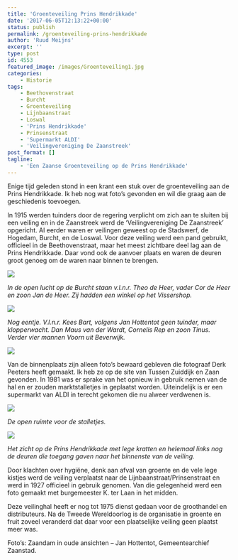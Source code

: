 ```yaml
---
title: 'Groenteveiling Prins Hendrikkade'
date: '2017-06-05T12:13:22+00:00'
status: publish
permalink: /groenteveiling-prins-hendrikkade
author: 'Ruud Meijns'
excerpt: ''
type: post
id: 4553
featured_image: /images/Groenteveiling1.jpg
categories:
    - Historie
tags:
    - Beethovenstraat
    - Burcht
    - Groenteveiling
    - Lijnbaanstraat
    - Loswal
    - 'Prins Hendrikkade'
    - Prinsenstraat
    - 'Supermarkt ALDI'
    - 'Veilingvereniging De Zaanstreek'
post_format: []
tagline:
    - 'Een Zaanse Groenteveiling op de Prins Hendrikkade'
---
```

Enige tijd geleden stond in een krant een stuk over de groenteveiling aan de Prins Hendrikkade. Ik heb nog wat foto’s gevonden en wil die graag aan de geschiedenis toevoegen.

In 1915 werden tuinders door de regering verplicht om zich aan te sluiten bij een veiling en in de Zaanstreek werd de ‘Veilingvereniging De Zaanstreek’ opgericht. Al eerder waren er veilingen geweest op de Stadswerf, de Hogedam, Burcht, en de Loswal. Voor deze veiling werd een pand gebruikt, officieel in de Beethovenstraat, maar het meest zichtbare deel lag aan de Prins Hendrikkade. Daar vond ook de aanvoer plaats en waren de deuren groot genoeg om de waren naar binnen te brengen.

![](/images/Groenteveiling01.jpg)

*In de open lucht op de Burcht staan v.l.n.r. Theo de Heer, vader Cor de Heer en zoon Jan de Heer. Zij hadden een winkel op het Vissershop.*

![](/images/Groenteveiling02.jpg)

*Nog eentje. V.l.n.r. Kees Bart, volgens Jan Hottentot geen tuinder, maar klopperwacht. Dan Maus van der Wardt, Cornelis Rep en zoon Tinus. Verder vier mannen Voorn uit Beverwijk.*

![](/images/Groenteveiling03.jpg)

Van de binnenplaats zijn alleen foto’s bewaard gebleven die fotograaf Derk Peeters heeft gemaakt. Ik heb ze op de site van Tussen Zuiddijk en Zaan gevonden. In 1981 was er sprake van het opnieuw in gebruik nemen van de hal en er zouden marktstalletjes in geplaatst worden. Uiteindelijk is er een supermarkt van ALDI in terecht gekomen die nu alweer verdwenen is.

![](/images/Groenteveiling04.jpg)

*De open ruimte voor de stalletjes.*

![](/images/Groenteveiling05.jpg)

*Het zicht op de Prins Hendrikkade met lege kratten en helemaal links nog de deuren die toegang gaven naar het binnenste van de veiling.*

Door klachten over hygiëne, denk aan afval van groente en de vele lege kistjes werd de veiling verplaatst naar de Lijnbaanstraat/Prinsenstraat en werd in 1927 officieel in gebruik genomen. Van die gelegenheid werd een foto gemaakt met burgemeester K. ter Laan in het midden.

Deze veilinghal heeft er nog tot 1975 dienst gedaan voor de groothandel en distributeurs. Na de Tweede Wereldoorlog is de organisatie in groente en fruit zoveel veranderd dat daar voor een plaatselijke veiling geen plaatst meer was.

Foto’s: Zaandam in oude ansichten – Jan Hottentot, Gemeentearchief Zaanstad.
